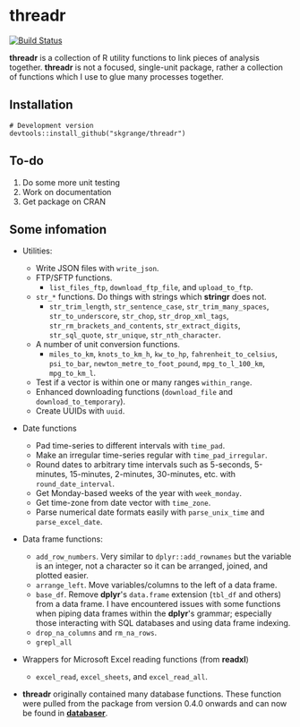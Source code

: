 # **threadr**

[![Build Status](https://travis-ci.org/skgrange/threadr.svg?branch=master)](https://travis-ci.org/skgrange/threadr)

**threadr** is a collection of R utility functions to link pieces of analysis together. **threadr** is not a focused, single-unit package, rather a collection of functions which I use to glue many processes together.

## Installation

```
# Development version
devtools::install_github("skgrange/threadr")
```

## To-do

  1. Do some more unit testing
  2. Work on documentation
  3. Get package on CRAN
  
## Some infomation

  - Utilities:
    - Write JSON files with `write_json`. 
    - FTP/SFTP functions. 
      - `list_files_ftp`, `download_ftp_file`, and `upload_to_ftp`.
    - `str_*` functions. Do things with strings which **stringr** does not. 
      - `str_trim_length`, `str_sentence_case`, `str_trim_many_spaces`, `str_to_underscore`, `str_chop`, `str_drop_xml_tags`, `str_rm_brackets_and_contents`, `str_extract_digits`, `str_sql_quote`, `str_unique`, `str_nth_character`.
    - A number of unit conversion functions.
      - `miles_to_km`, `knots_to_km_h`, `kw_to_hp`, `fahrenheit_to_celsius`, `psi_to_bar`, `newton_metre_to_foot_pound`, `mpg_to_l_100_km`, `mpg_to_km_l`. 
    - Test if a vector is within one or many ranges `within_range`.
    - Enhanced downloading functions (`download_file` and `download_to_temporary`). 
    - Create UUIDs with `uuid`. 

  - Date functions
    - Pad time-series to different intervals with `time_pad`. 
    - Make an irregular time-series regular with `time_pad_irregular`. 
    - Round dates to arbitrary time intervals such as 5-seconds, 5-minutes, 15-minutes, 2-minutes, 30-minutes, etc. with `round_date_interval`.
    - Get Monday-based weeks of the year with `week_monday`. 
    - Get time-zone from date vector with `time_zone`.
    - Parse numerical date formats easily with `parse_unix_time` and `parse_excel_date`.
    
  - Data frame functions: 
    - `add_row_numbers`. Very similar to `dplyr::add_rownames` but the variable is an integer, not a character so it can be arranged, joined, and plotted easier. 
    - `arrange_left`. Move variables/columns to the left of a data frame. 
    - `base_df`. Remove **dplyr**'s `data.frame` extension (`tbl_df` and others) from a data frame. I have encountered issues with some functions when piping data frames within the **dplyr**'s grammar; especially those interacting with SQL databases and using data frame indexing. 
    - `drop_na_columns` and `rm_na_rows`.
    - `grepl_all`
    
  - Wrappers for Microsoft Excel reading functions (from **readxl**)
    - `excel_read`, `excel_sheets`, and `excel_read_all`.

  - **threadr** originally contained many database functions. These function were pulled from the package from version 0.4.0 onwards and can now be found in [**databaser**](https://github.com/skgrange/databaser).  

